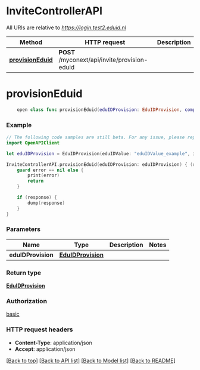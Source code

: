 # InviteControllerAPI

All URIs are relative to *https://login.test2.eduid.nl*

Method | HTTP request | Description
------------- | ------------- | -------------
[**provisionEduid**](InviteControllerAPI.md#provisioneduid) | **POST** /myconext/api/invite/provision-eduid | 


# **provisionEduid**
```swift
    open class func provisionEduid(eduIDProvision: EduIDProvision, completion: @escaping (_ data: EduIDProvision?, _ error: Error?) -> Void)
```



### Example
```swift
// The following code samples are still beta. For any issue, please report via http://github.com/OpenAPITools/openapi-generator/issues/new
import OpenAPIClient

let eduIDProvision = EduIDProvision(eduIDValue: "eduIDValue_example", institutionGUID: "institutionGUID_example") // EduIDProvision | 

InviteControllerAPI.provisionEduid(eduIDProvision: eduIDProvision) { (response, error) in
    guard error == nil else {
        print(error)
        return
    }

    if (response) {
        dump(response)
    }
}
```

### Parameters

Name | Type | Description  | Notes
------------- | ------------- | ------------- | -------------
 **eduIDProvision** | [**EduIDProvision**](EduIDProvision.md) |  | 

### Return type

[**EduIDProvision**](EduIDProvision.md)

### Authorization

[basic](../README.md#basic)

### HTTP request headers

 - **Content-Type**: application/json
 - **Accept**: application/json

[[Back to top]](#) [[Back to API list]](../README.md#documentation-for-api-endpoints) [[Back to Model list]](../README.md#documentation-for-models) [[Back to README]](../README.md)

